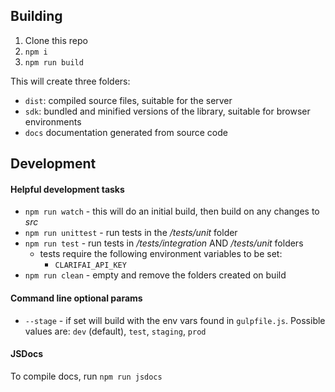 ## Building

1. Clone this repo
2. `npm i`
3. `npm run build`

This will create three folders:

- `dist`: compiled source files, suitable for the server 
- `sdk`: bundled and minified versions of the library, suitable for browser environments
- `docs` documentation generated from source code

## Development

#### Helpful development tasks

* `npm run watch` - this will do an initial build, then build on any changes to *src*
* `npm run unittest` - run tests in the */tests/unit* folder
* `npm run test` - run tests in */tests/integration* AND */tests/unit* folders
  * tests require the following environment variables to be set:
    * `CLARIFAI_API_KEY`
* `npm run clean` - empty and remove the folders created on build

#### Command line optional params

* `--stage` - if set will build with the env vars found in `gulpfile.js`. Possible values are: `dev`
(default), `test`, `staging`, `prod`

#### JSDocs

To compile docs, run `npm run jsdocs`
